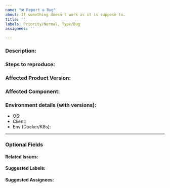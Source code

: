 ```yaml
---
name: "❌ Report a Bug"
about: If something doesn't work as it is suppose to.
title: ''
labels: Priority/Normal, Type/Bug
assignees: ''

---
```


### Description:
<!-- Describe the issue -->

### Steps to reproduce:

### Affected Product Version:
<!-- Members can use Affected/*** labels -->

### Affected Component:
<!-- Members can use Component/*** labels -->

### Environment details (with versions):
- OS:
- Client:
- Env (Docker/K8s):

---
### Optional Fields
#### Related Issues:
<!-- Any related issues from this/other repositories-->

#### Suggested Labels:
<!--Only to be used by non-members-->

#### Suggested Assignees:
<!--Only to be used by non-members-->
